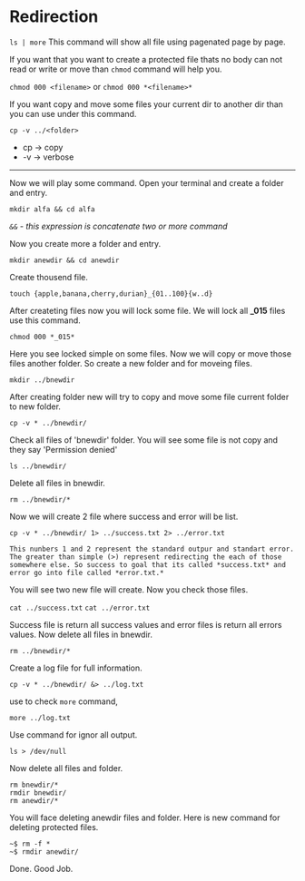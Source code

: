 # Redirection

`ls | more` This command will show all file using pagenated page by page.

If you want that you want to create a protected file thats no body can not read or write or move than `chmod` command will help you.

`chmod 000 <filename>` or
`chmod 000 *<filename>*`

If you want copy and move some files your current dir to another dir than you can use under this command.

`cp -v ../<folder>` 

* cp -> copy
* -v -> verbose

---

Now we will play some command. Open your terminal and create a folder and entry.

`mkdir alfa && cd alfa`

*`&&` - this expression is concatenate two or more command*

Now you create more a folder and entry.

`mkdir anewdir && cd anewdir`

Create thousend file.

`touch {apple,banana,cherry,durian}_{01..100}{w..d}`

After createting files now you will lock some file. We will lock all **_015** files use this command.

`chmod 000 *_015*`

Here you see locked simple on some files. Now we will copy or move those files another folder. So create a new folder and for moveing files.

`mkdir ../bnewdir`

After creating folder new will try to copy and move some file current folder to new folder.

`cp -v * ../bnewdir/`

Check all files of 'bnewdir' folder. You will see some file is not copy and they say 'Permission denied'

`ls ../bnewdir/`

Delete all files in bnewdir.

`rm ../bnewdir/*`

Now we will create 2 file where success and error will be list.

`cp -v * ../bnewdir/ 1> ../success.txt 2> ../error.txt`

```
This nunbers 1 and 2 represent the standard outpur and standart error.
The greater than simple (>) represent redirecting the each of those somewhere else. So success to goal that its called *success.txt* and error go into file called *error.txt.*
```

You will see two new file will create. Now you check those files.

`cat ../success.txt`
`cat ../error.txt`

Success file is return all success values and error files is return all errors values. Now delete all files in bnewdir.

`rm ../bnewdir/*`

Create a log file for full information.

`cp -v * ../bnewdir/ &> ../log.txt`

use to check `more` command,

`more ../log.txt`

Use command for ignor all output.

`ls > /dev/null`

Now delete all files and folder.

```
rm bnewdir/*
rmdir bnewdir/
rm anewdir/*
```

You will face deleting anewdir files and folder. Here is new command for deleting protected files.

```
~$ rm -f *
~$ rmdir anewdir/
```
Done. Good Job.
